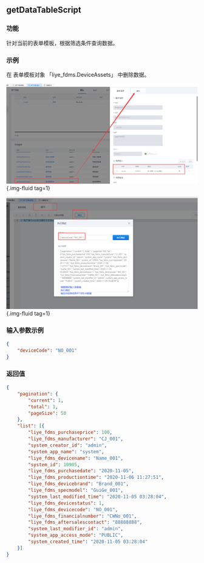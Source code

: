 ## **getDataTableScript**

### **功能**

针对当前的表单模板，根据筛选条件查询数据。

### **示例**

在 表单模板对象 「liye_fdms.DeviceAssets」 中删除数据。

![getDataTableScript](../assets/img/getDataTableScript-service.png "getDataTableScript"){.img-fluid tag=1}

![getDataTableScript-debug](../assets/img/getDataTableScript-service-debug.png "getDataTableScript-debug"){.img-fluid tag=1}

### **输入参数示例**

```JSON
{
	"deviceCode": "NO_001"
}
```

### **返回值**

```JSON
{
	"pagination": {
		"current": 1,
		"total": 1,
		"pageSize": 50
	},
	"list": [{
		"liye_fdms_purchaseprice": 100,
		"liye_fdms_manufacturer": "CJ_001",
		"system_creator_id": "admin",
		"system_app_name": "system",
		"liye_fdms_devicename": "Name_001",
		"system_id": 10905,
		"liye_fdms_purchasedate": "2020-11-05",
		"liye_fdms_productiontime": "2020-11-06 11:27:51",
		"liye_fdms_devicebrand": "Brand_001",
		"liye_fdms_specmodel": "GuiGe_001",
		"system_last_modified_time": "2020-11-05 03:28:04",
		"liye_fdms_devicestatus": 1,
		"liye_fdms_devicecode": "NO_001",
		"liye_fdms_financialnumber": "CWNo_001",
		"liye_fdms_aftersalescontact": "88888888",
		"system_last_modifier_id": "admin",
		"system_app_access_mode": "PUBLIC",
		"system_created_time": "2020-11-05 03:28:04"
	}]
}
```